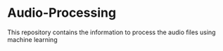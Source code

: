 # Audio-Processing
This repository contains the information to process the audio files using machine learning
